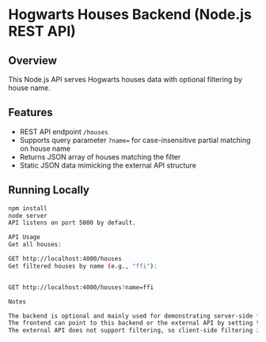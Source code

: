# Hogwarts Houses Backend (Node.js REST API)

## Overview

This Node.js API serves Hogwarts houses data with optional filtering by house name.

## Features

- REST API endpoint `/houses`
- Supports query parameter `?name=` for case-insensitive partial matching on house name
- Returns JSON array of houses matching the filter
- Static JSON data mimicking the external API structure

## Running Locally

```bash
npm install
node server
API listens on port 5000 by default.

API Usage
Get all houses:

GET http://localhost:4000/houses
Get filtered houses by name (e.g., "ffi"):


GET http://localhost:4000/houses?name=ffi

Notes

The backend is optional and mainly used for demonstrating server-side filtering.
The frontend can point to this backend or the external API by setting the NEXT_PUBLIC_API_URL environment variable.
The external API does not support filtering, so client-side filtering is needed in that case.
```
````
